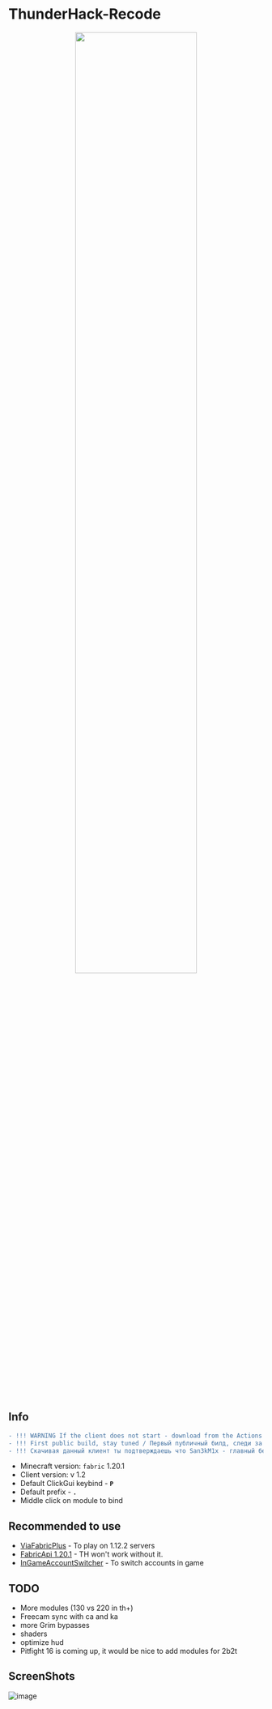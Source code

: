 # ThunderHack-Recode

<p align="center">
    <img src="https://i.imgur.com/ZiJ0r7y.png" style="width: 69%">
</p>

## Info
```diff
- !!! WARNING If the client does not start - download from the Actions tab !!!
- !!! First public build, stay tuned / Первый публичный билд, следи за обновлениями !!!
- !!! Скачивая данный клиент ты подтверждаешь что San3kM1x - главный бездарь mcfunny.su !!!
```
- Minecraft version: ```fabric``` 1.20.1
- Client version: v 1.2
- Default ClickGui keybind - **```P```**
- Default prefix  - **```.```**
- Middle click on module to bind

## Recommended to use
- [ViaFabricPlus](https://github.com/ViaVersion/ViaFabricPlus) - To play on 1.12.2 servers 
- [FabricApi 1.20.1](https://www.curseforge.com/minecraft/mc-mods/fabric-api/files) - TH won't work without it.
- [InGameAccountSwitcher](https://www.curseforge.com/minecraft/mc-mods/in-game-account-switcher) - To switch accounts in game

## TODO
- More modules (130 vs 220 in th+)
- Freecam sync with ca and ka
- more Grim bypasses
- shaders
- optimize hud
- Pitfight 16 is coming up, it would be nice to add modules for 2b2t

## ScreenShots
![image](https://cdn.discordapp.com/attachments/934396624111824900/1131601338925600920/image.png)
